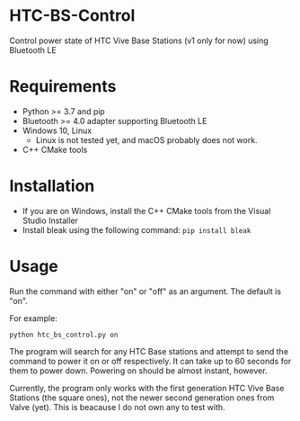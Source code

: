 # HTC-BS-Control
 Control power state of HTC Vive Base Stations (v1 only for now) using Bluetooth LE

 # Requirements
 - Python >= 3.7 and pip
 - Bluetooth >= 4.0 adapter supporting Bluetooth LE
 - Windows 10, Linux
    - Linux is not tested yet, and macOS probably does not work.
 - C++ CMake tools 

 # Installation
 - If you are on Windows, install the C++ CMake tools from the Visual Studio Installer
 - Install bleak using the following command:
 ```pip install bleak```

 # Usage
 Run the command with either "on" or "off" as an argument. The default is "on". 
 
 For example: 
 ```
 python htc_bs_control.py on
 ```
 The program will search for any HTC Base stations and attempt to send the command to power it on or off respectively. It can take up to 60 seconds for them to power down. Powering on should be almost instant, however.

 Currently, the program only works with the first generation HTC Vive Base Stations (the square ones), not the newer second generation ones from Valve (yet). This is beacause I do not own any to test with.

